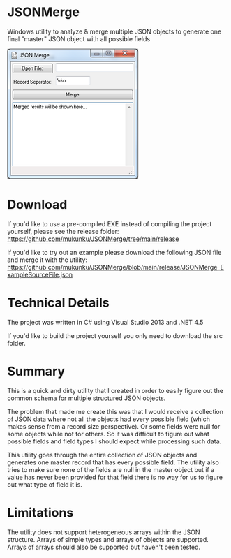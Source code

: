 # JSONMerge
Windows utility to analyze &amp; merge multiple JSON objects to generate one final "master" JSON object with all possible fields

![Main UI](https://github.com/mukunku/JSONMerge/blob/main/wiki_images/main_screenshot.png)

# Download
If you'd like to use a pre-compiled EXE instead of compiling the project yourself, please see the release folder: https://github.com/mukunku/JSONMerge/tree/main/release

If you'd like to try out an example please download the following JSON file and merge it with the utility: https://github.com/mukunku/JSONMerge/blob/main/release/JSONMerge_ExampleSourceFile.json

# Technical Details
The project was written in C# using Visual Studio 2013 and .NET 4.5

If you'd like to build the project yourself you only need to download the src folder.

# Summary
This is a quick and dirty utility that I created in order to easily figure out the common schema for multiple structured JSON objects. 

The problem that made me create this was that I would receive a collection of JSON data where not all the objects had every possible field (which makes sense from a record size perspective). Or some fields were null for some objects while not for others. So it was difficult to figure out what possible fields and field types I should expect while processing such data.

This utility goes through the entire collection of JSON objects and generates one master record that has every possible field. The utility also tries to make sure none of the fields are null in the master object but if a value has never been provided for that field there is no way for us to figure out what type of field it is.

# Limitations
The utility does not support heterogeneous arrays within the JSON structure. Arrays of simple types and arrays of objects are supported. Arrays of arrays should also be supported but haven't been tested.
